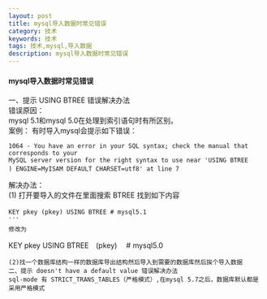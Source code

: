 ```yaml
---
layout: post
title: mysql导入数据时常见错误
category: 技术
keywords: 技术
tags: 技术,mysql,导入数据
description: mysql导入数据时常见错误
---
```

#### mysql导入数据时常见错误
一、提示 USING BTREE 错误解决办法   
错误原因：    
    mysql 5.1和mysql 5.0在处理到索引语句时有所区别。   
案例： 
    有时导入mysql会提示如下错误： 
```
1064 - You have an error in your SQL syntax; check the manual that corresponds to your 
MySQL server version for the right syntax to use near 'USING BTREE
) ENGINE=MyISAM DEFAULT CHARSET=utf8' at line 7　　
```
解决办法：   
(1) 打开要导入的文件在里面搜索 BTREE 找到如下内容 
```
KEY pkey (pkey) USING BTREE # mysql5.1　　
```　　
修改为 　　
```
KEY pkey USING BTREE　(pkey) 　# mysql5.0
```　
(2)找一个数据库结构一样的数据库导出结构然后导入到需要的数据库然后挨个导入数据
二、提示 doesn't have a default value 错误解决办法
sql-mode 有 STRICT_TRANS_TABLES（严格模式）,在mysql 5.7之后，数据库默认都是采用严格模式


